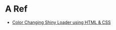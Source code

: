 # A Ref

+ [Color Changing Shiny Loader using HTML & CSS](https://www.youtube.com/watch?v=ZcXJCBe1UZU)